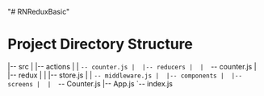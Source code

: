 "# RNReduxBasic" 
# Project Directory Structure


|-- src
|  |-- actions
|  |  `-- counter.js
|  |-- reducers
|  |  `-- counter.js
|  |-- redux
|  |  |-- store.js
|  |  `-- middleware.js
|  |-- components
|  |-- screens
|  |  `-- Counter.js
|-- App.js
`-- index.js
